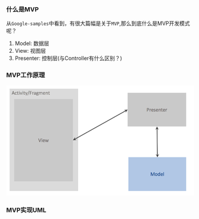 ### 什么是MVP
从`Google-samples`中看到，有很大篇幅是关于`MVP`,那么到底什么是MVP开发模式呢？

1. Model: 数据层
2. View: 视图层
3. Presenter: 控制层(与Controller有什么区别？)

### MVP工作原理
![](/assets/MVP基础架构.png)

### MVP实现UML
